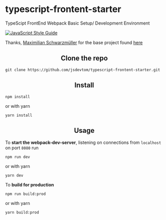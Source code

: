 # typescript-frontent-starter
TypeScipt FrontEnd Webpack Basic Setup/ Development Environment

[![JavaScript Style Guide](https://cdn.rawgit.com/feross/standard/master/badge.svg)](https://github.com/feross/standard)


Thanks, [Maximilian Schwarzmüller](https://github.com/mschwarzmueller) for the base project found [here](https://github.com/mschwarzmueller/yt-webpack2-basics)

<h2 align="center">Clone the repo</h2>

```
git clone https://github.com/jsdevtom/typescript-frontent-starter.git
```

<h2 align="center">Install</h2>

```
npm install 
```
or with yarn

```
yarn install 
```

<h2 align="center">Usage</h2>


To **start the webpack-dev-server**, listening on connections from `localhost` on port `8080` run

```
npm run dev 
```

or with yarn

```
yarn dev
```

To **build for production**

```
npm run build:prod 
```

or with yarn

```
yarn build:prod
```


